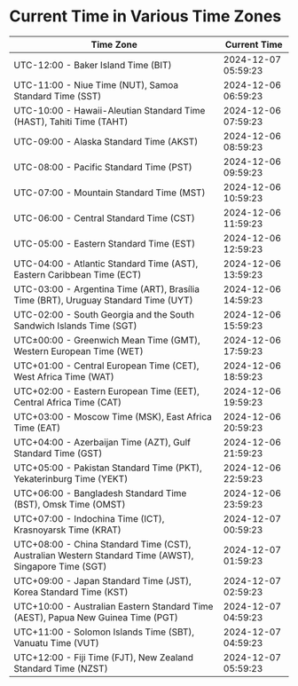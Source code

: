 # Current Time in Various Time Zones

| Time Zone | Current Time |
|-----------|--------------|
| UTC-12:00 - Baker Island Time (BIT) | 2024-12-07 05:59:23 |
| UTC-11:00 - Niue Time (NUT), Samoa Standard Time (SST) | 2024-12-06 06:59:23 |
| UTC-10:00 - Hawaii-Aleutian Standard Time (HAST), Tahiti Time (TAHT) | 2024-12-06 07:59:23 |
| UTC-09:00 - Alaska Standard Time (AKST) | 2024-12-06 08:59:23 |
| UTC-08:00 - Pacific Standard Time (PST) | 2024-12-06 09:59:23 |
| UTC-07:00 - Mountain Standard Time (MST) | 2024-12-06 10:59:23 |
| UTC-06:00 - Central Standard Time (CST) | 2024-12-06 11:59:23 |
| UTC-05:00 - Eastern Standard Time (EST) | 2024-12-06 12:59:23 |
| UTC-04:00 - Atlantic Standard Time (AST), Eastern Caribbean Time (ECT) | 2024-12-06 13:59:23 |
| UTC-03:00 - Argentina Time (ART), Brasília Time (BRT), Uruguay Standard Time (UYT) | 2024-12-06 14:59:23 |
| UTC-02:00 - South Georgia and the South Sandwich Islands Time (SGT) | 2024-12-06 15:59:23 |
| UTC±00:00 - Greenwich Mean Time (GMT), Western European Time (WET) | 2024-12-06 17:59:23 |
| UTC+01:00 - Central European Time (CET), West Africa Time (WAT) | 2024-12-06 18:59:23 |
| UTC+02:00 - Eastern European Time (EET), Central Africa Time (CAT) | 2024-12-06 19:59:23 |
| UTC+03:00 - Moscow Time (MSK), East Africa Time (EAT) | 2024-12-06 20:59:23 |
| UTC+04:00 - Azerbaijan Time (AZT), Gulf Standard Time (GST) | 2024-12-06 21:59:23 |
| UTC+05:00 - Pakistan Standard Time (PKT), Yekaterinburg Time (YEKT) | 2024-12-06 22:59:23 |
| UTC+06:00 - Bangladesh Standard Time (BST), Omsk Time (OMST) | 2024-12-06 23:59:23 |
| UTC+07:00 - Indochina Time (ICT), Krasnoyarsk Time (KRAT) | 2024-12-07 00:59:23 |
| UTC+08:00 - China Standard Time (CST), Australian Western Standard Time (AWST), Singapore Time (SGT) | 2024-12-07 01:59:23 |
| UTC+09:00 - Japan Standard Time (JST), Korea Standard Time (KST) | 2024-12-07 02:59:23 |
| UTC+10:00 - Australian Eastern Standard Time (AEST), Papua New Guinea Time (PGT) | 2024-12-07 04:59:23 |
| UTC+11:00 - Solomon Islands Time (SBT), Vanuatu Time (VUT) | 2024-12-07 04:59:23 |
| UTC+12:00 - Fiji Time (FJT), New Zealand Standard Time (NZST) | 2024-12-07 05:59:23 |
